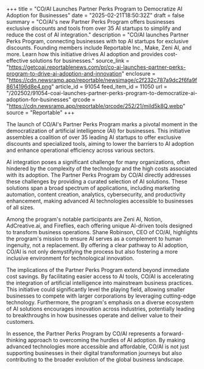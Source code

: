 +++
title = "CO/AI Launches Partner Perks Program to Democratize AI Adoption for Businesses"
date = "2025-02-21T18:50:32Z"
draft = false
summary = "CO/AI's new Partner Perks Program offers businesses exclusive discounts and tools from over 35 AI startups to simplify and reduce the cost of AI integration."
description = "CO/AI launches Partner Perks Program, connecting businesses with top AI startups for exclusive discounts. Founding members include Reportable Inc., Make, Zeni AI, and more. Learn how this initiative drives AI adoption and provides cost-effective solutions for businesses."
source_link = "https://getcoai.reportablenews.com/pr/co-ai-launches-partner-perks-program-to-drive-ai-adoption-and-innovation"
enclosure = "https://cdn.newsramp.app/reportable/newsimage/c2f232c787a9dc2f6fa9f8614196d8e4.png"
article_id = 91054
feed_item_id = 11050
url = "/202502/91054-coai-launches-partner-perks-program-to-democratize-ai-adoption-for-businesses"
qrcode = "https://cdn.newsramp.app/reportable/qrcode/252/21/mild5k8Q.webp"
source = "Reportable"
+++

<p>The launch of CO/AI's Partner Perks Program marks a pivotal moment in the democratization of artificial intelligence (AI) for businesses. This initiative assembles a coalition of over 35 leading AI startups to offer exclusive discounts and specialized tools, aiming to lower the barriers to AI adoption and enhance operational efficiency across various sectors.</p><p>AI integration poses a significant challenge for many organizations, often hindered by the complexity of the technology and the high costs associated with its adoption. The Partner Perks Program by CO/AI directly addresses these challenges by providing a curated selection of AI solutions. These solutions span a broad spectrum of applications, including marketing automation, content creation, analytics, cybersecurity, and productivity enhancement, making advanced AI technologies accessible to businesses of all sizes.</p><p>Among the program's notable participants are Zeni AI, Notion, AdCreative.ai, and Fireflies, each offering unique AI-driven tools designed to transform business operations. Shane Robinson, CEO of CO/AI, highlights the program's mission to ensure AI serves as a complement to human ingenuity, not a replacement. By offering a clear pathway to AI adoption, CO/AI is not only demystifying the process but also fostering a more inclusive environment for technological innovation.</p><p>The implications of the Partner Perks Program extend beyond immediate cost savings. By facilitating easier access to AI tools, CO/AI is accelerating the integration of artificial intelligence into mainstream business practices. This initiative could significantly level the playing field, allowing smaller businesses to compete with larger corporations by leveraging cutting-edge technology. Furthermore, the program's emphasis on a diverse ecosystem of AI solutions encourages innovation across industries, potentially leading to breakthroughs in how businesses operate and deliver value to their customers.</p><p>In essence, the Partner Perks Program by CO/AI represents a forward-thinking approach to overcoming the hurdles of AI adoption. By making advanced technologies more accessible and affordable, CO/AI is not just supporting businesses in their digital transformation journeys but also contributing to the broader evolution of the global business landscape.</p>